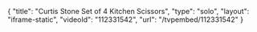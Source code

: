 {
    "title": "Curtis Stone Set of 4 Kitchen Scissors",
    "type": "solo",
    "layout": "iframe-static",
    "videoId": "112331542",
    "url": "\/tvpembed\/112331542"
}